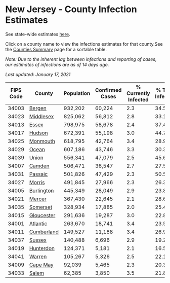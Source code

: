 # New Jersey - County Infection Estimates

See state-wide estimates [here](/infections/us-nj).

Click on a county name to view the infections estimates for that county.See the [Counties Summary](/infections/summary-counties) page for a sortable table.

*Note: Due to the inherent lag between infections and reporting of cases, our estimates of infections are as of 14 days ago.*

*Last updated: January 17, 2021*

|   FIPS Code |                   County |   Population |   Confirmed Cases |   % Currently Infected |   % Total Infected |
|-------------|--------------------------|--------------|-------------------|------------------------|--------------------|
|       34003 |         [Bergen](bergen) |      932,202 |            60,224 |                    2.3 |               34.5 |
|       34023 |   [Middlesex](middlesex) |      825,062 |            56,812 |                    2.8 |               33.1 |
|       34013 |           [Essex](essex) |      798,975 |            58,678 |                    2.4 |               37.4 |
|       34017 |         [Hudson](hudson) |      672,391 |            55,198 |                    3.0 |               44.7 |
|       34025 |     [Monmouth](monmouth) |      618,795 |            42,764 |                    3.4 |               28.9 |
|       34029 |           [Ocean](ocean) |      607,186 |            43,746 |                    3.3 |               30.3 |
|       34039 |           [Union](union) |      556,341 |            47,079 |                    2.5 |               45.6 |
|       34007 |         [Camden](camden) |      506,471 |            36,547 |                    2.7 |               27.5 |
|       34031 |       [Passaic](passaic) |      501,826 |            47,429 |                    2.3 |               50.5 |
|       34027 |         [Morris](morris) |      491,845 |            27,966 |                    2.3 |               26.3 |
|       34005 | [Burlington](burlington) |      445,349 |            28,049 |                    2.9 |               23.8 |
|       34021 |         [Mercer](mercer) |      367,430 |            22,645 |                    2.1 |               28.6 |
|       34035 |     [Somerset](somerset) |      328,934 |            17,885 |                    2.0 |               25.4 |
|       34015 | [Gloucester](gloucester) |      291,636 |            19,287 |                    3.0 |               22.8 |
|       34001 |     [Atlantic](atlantic) |      263,670 |            18,741 |                    3.4 |               23.5 |
|       34011 | [Cumberland](cumberland) |      149,527 |            11,188 |                    3.4 |               26.9 |
|       34037 |         [Sussex](sussex) |      140,488 |             6,696 |                    2.9 |               19.2 |
|       34019 |   [Hunterdon](hunterdon) |      124,371 |             5,181 |                    2.1 |               16.5 |
|       34041 |         [Warren](warren) |      105,267 |             5,326 |                    2.5 |               22.1 |
|       34009 |     [Cape May](cape-may) |       92,039 |             5,465 |                    2.3 |               20.3 |
|       34033 |           [Salem](salem) |       62,385 |             3,850 |                    3.5 |               21.8 |